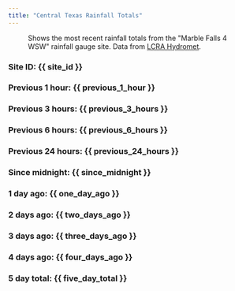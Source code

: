 ```yaml
---
title: "Central Texas Rainfall Totals"
---
```


<link rel="stylesheet" type="text/css" href="/css/rainfall-totals.css">

<figure class="highcharts-figure">
  <div id="container"></div>
  <p class="highcharts-description">
    Shows the most recent rainfall totals from the "Marble Falls 4 WSW" rainfall gauge site.
    Data from <a href="https://hydromet.lcra.org/">LCRA Hydromet</a>.
  </p>
</figure>

<div id="app">
  <h3>Site ID: {{ site_id }} </h3>
  <h3>Previous 1 hour: {{ previous_1_hour }}</h3>
  <h3>Previous 3 hours: {{ previous_3_hours }}</h3>
  <h3>Previous 6 hours: {{ previous_6_hours }}</h3>
  <h3>Previous 24 hours: {{ previous_24_hours }}</h3>
  <h3>Since midnight: {{ since_midnight }}</h3>
  <h3>1 day ago: {{ one_day_ago }}</h3>
  <h3>2 days ago: {{ two_days_ago }}</h3>
  <h3>3 days ago: {{ three_days_ago }}</h3>
  <h3>4 days ago: {{ four_days_ago }}</h3>
  <h3>5 day total: {{ five_day_total }}</h3>
</div>

<script src="/js/rainfall-totals.js"></script>
